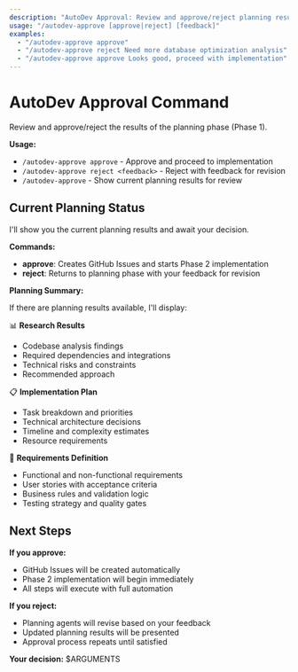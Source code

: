```yaml
---
description: "AutoDev Approval: Review and approve/reject planning results"
usage: "/autodev-approve [approve|reject] [feedback]"
examples:
  - "/autodev-approve approve"
  - "/autodev-approve reject Need more database optimization analysis"
  - "/autodev-approve approve Looks good, proceed with implementation"
---
```


# AutoDev Approval Command

Review and approve/reject the results of the planning phase (Phase 1).

**Usage:**
- `/autodev-approve approve` - Approve and proceed to implementation
- `/autodev-approve reject <feedback>` - Reject with feedback for revision
- `/autodev-approve` - Show current planning results for review

## Current Planning Status

I'll show you the current planning results and await your decision.

**Commands:**
- **approve**: Creates GitHub Issues and starts Phase 2 implementation
- **reject**: Returns to planning phase with your feedback for revision

**Planning Summary:**

If there are planning results available, I'll display:

📊 **Research Results**
- Codebase analysis findings
- Required dependencies and integrations
- Technical risks and constraints
- Recommended approach

📋 **Implementation Plan** 
- Task breakdown and priorities
- Technical architecture decisions
- Timeline and complexity estimates
- Resource requirements

📝 **Requirements Definition**
- Functional and non-functional requirements
- User stories with acceptance criteria
- Business rules and validation logic
- Testing strategy and quality gates

## Next Steps

**If you approve:**
- GitHub Issues will be created automatically
- Phase 2 implementation will begin immediately
- All steps will execute with full automation

**If you reject:**
- Planning agents will revise based on your feedback
- Updated planning results will be presented
- Approval process repeats until satisfied

**Your decision:** $ARGUMENTS